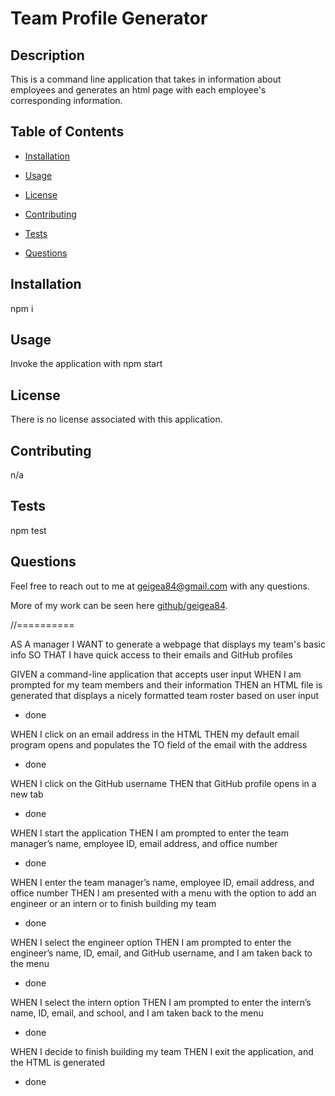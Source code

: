 
  # Team Profile Generator
  
  

  ## Description

  This is a command line application that takes in information about employees and generates an html page with each employee's corresponding information.

  ## Table of Contents

  * [Installation](#installation)
    
  * [Usage](#usage)

  * [License](#license)

  * [Contributing](#contributing)
    
  * [Tests](#tests)

  * [Questions](#questions)
    
  ## Installation

  npm i

  ## Usage

  Invoke the application with npm start

  ## License

  There is no license associated with this application.

  ## Contributing

  n/a

  ## Tests

  npm test

  ## Questions

  Feel free to reach out to me at geigea84@gmail.com with any questions.

  More of my work can be seen here [github/geigea84](https://github.com/geigea84/).

//==========

AS A manager
I WANT to generate a webpage that displays my team's basic info
SO THAT I have quick access to their emails and GitHub profiles

GIVEN a command-line application that accepts user input
WHEN I am prompted for my team members and their information
THEN an HTML file is generated that displays a nicely formatted team roster based on user input
* done

WHEN I click on an email address in the HTML
THEN my default email program opens and populates the TO field of the email with the address
* done

WHEN I click on the GitHub username
THEN that GitHub profile opens in a new tab
* done

WHEN I start the application
THEN I am prompted to enter the team manager’s name, employee ID, email address, and office number
* done

WHEN I enter the team manager’s name, employee ID, email address, and office number
THEN I am presented with a menu with the option to add an engineer or an intern or to finish building my team
* done

WHEN I select the engineer option
THEN I am prompted to enter the engineer’s name, ID, email, and GitHub username, and I am taken back to the menu
* done

WHEN I select the intern option
THEN I am prompted to enter the intern’s name, ID, email, and school, and I am taken back to the menu
* done

WHEN I decide to finish building my team
THEN I exit the application, and the HTML is generated
* done